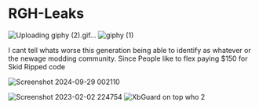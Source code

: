 # RGH-Leaks
![Uploading giphy (2).gif…]()
![giphy (1)](https://github.com/user-attachments/assets/fa865440-974c-445d-ad45-3470d7e1be94)

I cant tell whats worse this generation being able to identify as whatever or the newage modding community. Since People like to flex paying $150 for Skid Ripped code 
















![Screenshot 2024-09-29 002110](https://github.com/user-attachments/assets/fda00f33-38f6-4843-87ba-78d342dc9aa6)



![Screenshot 2023-02-02 224754](https://user-images.githubusercontent.com/114695247/216516404-ed9730c1-0d25-4682-94ba-7724f3ca9fe4.png)
![XbGuard on top who 2](https://github.com/user-attachments/assets/8cf381b8-a3fd-4454-a0ef-e5ec2880d5c6)
